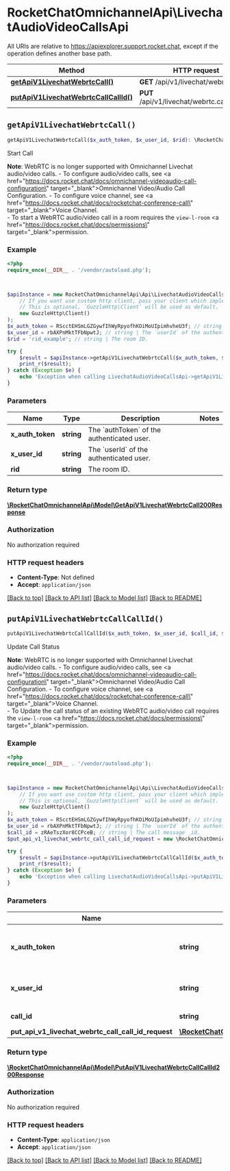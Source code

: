 # RocketChatOmnichannelApi\LivechatAudioVideoCallsApi

All URIs are relative to https://apiexplorer.support.rocket.chat, except if the operation defines another base path.

| Method | HTTP request | Description |
| ------------- | ------------- | ------------- |
| [**getApiV1LivechatWebrtcCall()**](LivechatAudioVideoCallsApi.md#getApiV1LivechatWebrtcCall) | **GET** /api/v1/livechat/webrtc.call | Start Call |
| [**putApiV1LivechatWebrtcCallCallId()**](LivechatAudioVideoCallsApi.md#putApiV1LivechatWebrtcCallCallId) | **PUT** /api/v1/livechat/webrtc.call/{callId} | Update Call Status |


## `getApiV1LivechatWebrtcCall()`

```php
getApiV1LivechatWebrtcCall($x_auth_token, $x_user_id, $rid): \RocketChatOmnichannelApi\Model\GetApiV1LivechatWebrtcCall200Response
```

Start Call

**Note**: WebRTC is no longer supported with Omnichannel Livechat audio/video calls. - To configure audio/video calls, see <a href=\"https://docs.rocket.chat/docs/omnichannel-videoaudio-call-configuration\" target=\"_blank\">Omnichannel Video/Audio Call Configuration</a>. - To configure voice channel, see <a href=\"https://docs.rocket.chat/docs/rocketchat-conference-call\" target=\"_blank\">Voice Channel</a>. <br> - To start a WebRTC audio/video call in a room requires the `view-l-room` <a href=\"https://docs.rocket.chat/docs/permissions\" target=\"_blank\">permission</a>.

### Example

```php
<?php
require_once(__DIR__ . '/vendor/autoload.php');



$apiInstance = new RocketChatOmnichannelApi\Api\LivechatAudioVideoCallsApi(
    // If you want use custom http client, pass your client which implements `GuzzleHttp\ClientInterface`.
    // This is optional, `GuzzleHttp\Client` will be used as default.
    new GuzzleHttp\Client()
);
$x_auth_token = RScctEHSmLGZGywfIhWyRpyofhKOiMoUIpimhvheU3f; // string | The `authToken` of the authenticated user.
$x_user_id = rbAXPnMktTFbNpwtJ; // string | The `userId` of the authenticated user.
$rid = 'rid_example'; // string | The room ID.

try {
    $result = $apiInstance->getApiV1LivechatWebrtcCall($x_auth_token, $x_user_id, $rid);
    print_r($result);
} catch (Exception $e) {
    echo 'Exception when calling LivechatAudioVideoCallsApi->getApiV1LivechatWebrtcCall: ', $e->getMessage(), PHP_EOL;
}
```

### Parameters

| Name | Type | Description  | Notes |
| ------------- | ------------- | ------------- | ------------- |
| **x_auth_token** | **string**| The &#x60;authToken&#x60; of the authenticated user. | |
| **x_user_id** | **string**| The &#x60;userId&#x60; of the authenticated user. | |
| **rid** | **string**| The room ID. | |

### Return type

[**\RocketChatOmnichannelApi\Model\GetApiV1LivechatWebrtcCall200Response**](../Model/GetApiV1LivechatWebrtcCall200Response.md)

### Authorization

No authorization required

### HTTP request headers

- **Content-Type**: Not defined
- **Accept**: `application/json`

[[Back to top]](#) [[Back to API list]](../../README.md#endpoints)
[[Back to Model list]](../../README.md#models)
[[Back to README]](../../README.md)

## `putApiV1LivechatWebrtcCallCallId()`

```php
putApiV1LivechatWebrtcCallCallId($x_auth_token, $x_user_id, $call_id, $put_api_v1_livechat_webrtc_call_call_id_request): \RocketChatOmnichannelApi\Model\PutApiV1LivechatWebrtcCallCallId200Response
```

Update Call Status

**Note**: WebRTC is no longer supported with Omnichannel Livechat audio/video calls. - To configure audio/video calls, see <a href=\"https://docs.rocket.chat/docs/omnichannel-videoaudio-call-configuration\" target=\"_blank\">Omnichannel Video/Audio Call Configuration</a>. - To configure voice channel, see <a href=\"https://docs.rocket.chat/docs/rocketchat-conference-call\" target=\"_blank\">Voice Channel</a>. <br> - To  Update the call status of an existing WebRTC audio/video call requires the `view-l-room` <a href=\"https://docs.rocket.chat/docs/permissions\" target=\"_blank\">permission</a>.

### Example

```php
<?php
require_once(__DIR__ . '/vendor/autoload.php');



$apiInstance = new RocketChatOmnichannelApi\Api\LivechatAudioVideoCallsApi(
    // If you want use custom http client, pass your client which implements `GuzzleHttp\ClientInterface`.
    // This is optional, `GuzzleHttp\Client` will be used as default.
    new GuzzleHttp\Client()
);
$x_auth_token = RScctEHSmLGZGywfIhWyRpyofhKOiMoUIpimhvheU3f; // string | The `authToken` of the authenticated user.
$x_user_id = rbAXPnMktTFbNpwtJ; // string | The `userId` of the authenticated user.
$call_id = zRAeTszXor8CCPceB; // string | The call message _id.
$put_api_v1_livechat_webrtc_call_call_id_request = new \RocketChatOmnichannelApi\Model\PutApiV1LivechatWebrtcCallCallIdRequest(); // \RocketChatOmnichannelApi\Model\PutApiV1LivechatWebrtcCallCallIdRequest

try {
    $result = $apiInstance->putApiV1LivechatWebrtcCallCallId($x_auth_token, $x_user_id, $call_id, $put_api_v1_livechat_webrtc_call_call_id_request);
    print_r($result);
} catch (Exception $e) {
    echo 'Exception when calling LivechatAudioVideoCallsApi->putApiV1LivechatWebrtcCallCallId: ', $e->getMessage(), PHP_EOL;
}
```

### Parameters

| Name | Type | Description  | Notes |
| ------------- | ------------- | ------------- | ------------- |
| **x_auth_token** | **string**| The &#x60;authToken&#x60; of the authenticated user. | |
| **x_user_id** | **string**| The &#x60;userId&#x60; of the authenticated user. | |
| **call_id** | **string**| The call message _id. | |
| **put_api_v1_livechat_webrtc_call_call_id_request** | [**\RocketChatOmnichannelApi\Model\PutApiV1LivechatWebrtcCallCallIdRequest**](../Model/PutApiV1LivechatWebrtcCallCallIdRequest.md)|  | [optional] |

### Return type

[**\RocketChatOmnichannelApi\Model\PutApiV1LivechatWebrtcCallCallId200Response**](../Model/PutApiV1LivechatWebrtcCallCallId200Response.md)

### Authorization

No authorization required

### HTTP request headers

- **Content-Type**: `application/json`
- **Accept**: `application/json`

[[Back to top]](#) [[Back to API list]](../../README.md#endpoints)
[[Back to Model list]](../../README.md#models)
[[Back to README]](../../README.md)
